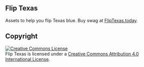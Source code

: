 ## Flip Texas

Assets to help you flip Texas blue. Buy swag at [FlipTexas.today]( http://fliptexas.today).

## Copyright

<a rel="license" href="http://creativecommons.org/licenses/by/4.0/"><img alt="Creative Commons License" style="border-width:0" src="https://i.creativecommons.org/l/by/4.0/88x31.png" /></a><br /><span xmlns:dct="http://purl.org/dc/terms/" property="dct:title">Flip Texas</span> is licensed under a <a rel="license" href="http://creativecommons.org/licenses/by/4.0/">Creative Commons Attribution 4.0 International License</a>.
